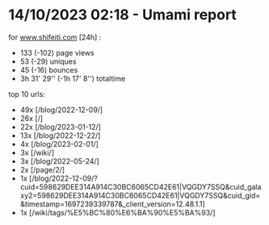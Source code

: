 # 14/10/2023 02:18 - Umami report
for www.shifeiti.com [24h] :

 - 133 (-102) page views
 - 53 (-29) uniques
 - 45 (-16) bounces
 - 3h 31' 29'' (-1h 17' 8'') totaltime


top 10 urls:
 - 49x [/blog/2022-12-09/]
 - 26x [/]
 - 22x [/blog/2023-01-12/]
 - 13x [/blog/2022-12-22/]
 - 4x [/blog/2023-02-01/]
 - 3x [/wiki/]
 - 3x [/blog/2022-05-24/]
 - 2x [/page/2/]
 - 1x [/blog/2022-12-09/?cuid=598629DEE314A914C30BC6065CD42E61|VQGDY7SSQ&cuid_galaxy2=598629DEE314A914C30BC6065CD42E61|VQGDY7SSQ&cuid_gid=&timestamp=1697239339787&_client_version=12.48.1.1]
 - 1x [/wiki/tags/%E5%BC%80%E6%BA%90%E5%BA%93/]


